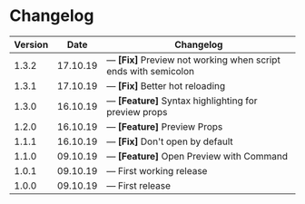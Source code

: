 # Changelog

| Version | Date     | Changelog                                                             |
| ------- | -------- | --------------------------------------------------------------------- |
| 1.3.2   | 17.10.19 | &mdash; **[Fix]** Preview not working when script ends with semicolon |
| 1.3.1   | 17.10.19 | &mdash; **[Fix]** Better hot reloading                                |
| 1.3.0   | 16.10.19 | &mdash; **[Feature]** Syntax highlighting for preview props           |
| 1.2.0   | 16.10.19 | &mdash; **[Feature]** Preview Props                                   |
| 1.1.1   | 16.10.19 | &mdash; **[Fix]** Don't open by default                               |
| 1.1.0   | 09.10.19 | &mdash; **[Feature]** Open Preview with Command                       |
| 1.0.1   | 09.10.19 | &mdash; First working release                                         |
| 1.0.0   | 09.10.19 | &mdash; First release                                                 |
